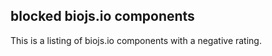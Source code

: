 blocked biojs.io components
--------

This is a listing of biojs.io components with a negative rating.
